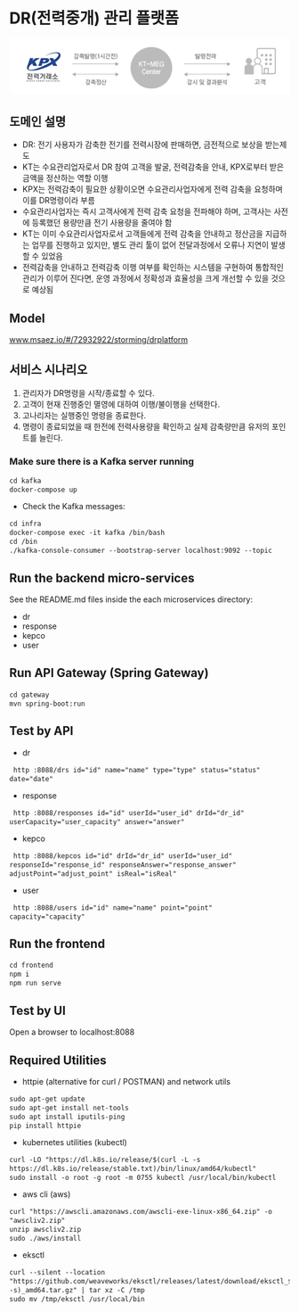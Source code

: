 # DR(전력중개) 관리 플랫폼 
![대체 텍스트](images/domain_info.png)

## 도메인 설명
- DR: 전기 사용자가 감축한 전기를 전력시장에 판매하면, 금전적으로 보상을 받는제도
- KT는 수요관리업자로서 DR 참여 고객을 발굴, 전력감축을 안내, KPX로부터 받은 금액을 정산하는 역할 이행
- KPX는 전력감축이 필요한 상황이오면 수요관리사업자에게 전력 감축을 요청하며 이를 DR명령이라 부름
- 수요관리사업자는 즉시 고객사에게 전력 감축 요청을 전파해야 하며, 고객사는 사전에 등록했던 용량만큼 전기 사용량을 줄여야 함
- KT는 이미 수요관리사업자로서 고객들에게 전력 감축을 안내하고 정산금을 지급하는 업무를 진행하고 있지만, 별도 관리 툴이 없어 전달과정에서 오류나 지연이 발생할 수 있었음
- 전력감축을 안내하고 전력감축 이행 여부를 확인하는 시스템을 구현하여 통합적인 관리가 이루어 진다면, 운영 과정에서 정확성과 효율성을 크게 개선할 수 있을 것으로 예상됨

## Model
www.msaez.io/#/72932922/storming/drplatform

## 서비스 시나리오
1. 관리자가 DR명령을 시작/종료할 수 있다.
2. 고객이 현재 진행중인 멸영에 대하여 이행/불이행을 선택한다.
3. 고나리자는 실행중인 명령을 종료한다.
4. 명령이 종료되었을 때 한전에 전력사용량을 확인하고 실제 감축량만큼 유저의 포인트를 늘린다.

### Make sure there is a Kafka server running
```
cd kafka
docker-compose up
```
- Check the Kafka messages:
```
cd infra
docker-compose exec -it kafka /bin/bash
cd /bin
./kafka-console-consumer --bootstrap-server localhost:9092 --topic
```

## Run the backend micro-services
See the README.md files inside the each microservices directory:

- dr
- response
- kepco
- user


## Run API Gateway (Spring Gateway)
```
cd gateway
mvn spring-boot:run
```

## Test by API
- dr
```
 http :8088/drs id="id" name="name" type="type" status="status" date="date" 
```
- response
```
 http :8088/responses id="id" userId="user_id" drId="dr_id" userCapacity="user_capacity" answer="answer" 
```
- kepco
```
 http :8088/kepcos id="id" drId="dr_id" userId="user_id" responseId="response_id" responseAnswer="response_answer" adjustPoint="adjust_point" isReal="isReal" 
```
- user
```
 http :8088/users id="id" name="name" point="point" capacity="capacity" 
```


## Run the frontend
```
cd frontend
npm i
npm run serve
```

## Test by UI
Open a browser to localhost:8088

## Required Utilities

- httpie (alternative for curl / POSTMAN) and network utils
```
sudo apt-get update
sudo apt-get install net-tools
sudo apt install iputils-ping
pip install httpie
```

- kubernetes utilities (kubectl)
```
curl -LO "https://dl.k8s.io/release/$(curl -L -s https://dl.k8s.io/release/stable.txt)/bin/linux/amd64/kubectl"
sudo install -o root -g root -m 0755 kubectl /usr/local/bin/kubectl
```

- aws cli (aws)
```
curl "https://awscli.amazonaws.com/awscli-exe-linux-x86_64.zip" -o "awscliv2.zip"
unzip awscliv2.zip
sudo ./aws/install
```

- eksctl 
```
curl --silent --location "https://github.com/weaveworks/eksctl/releases/latest/download/eksctl_$(uname -s)_amd64.tar.gz" | tar xz -C /tmp
sudo mv /tmp/eksctl /usr/local/bin
```


